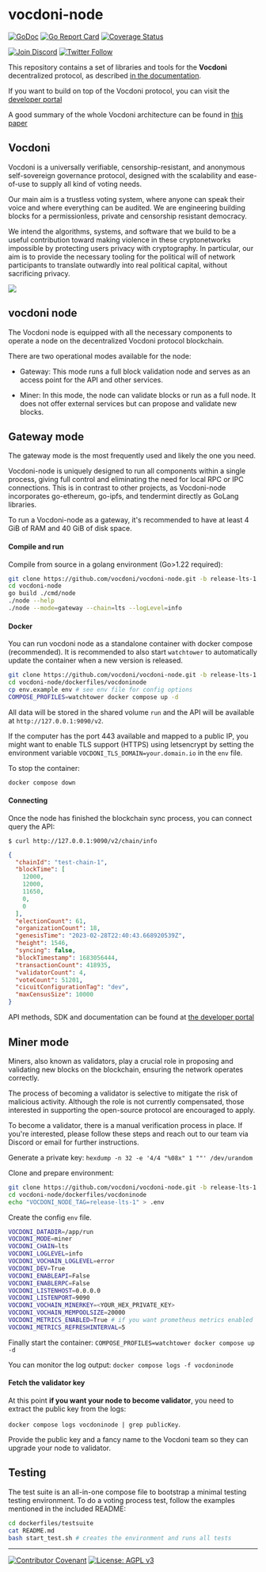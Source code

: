 # vocdoni-node

[![GoDoc](https://godoc.org/go.vocdoni.io/dvote?status.svg)](https://godoc.org/go.vocdoni.io/dvote)
[![Go Report Card](https://goreportcard.com/badge/go.vocdoni.io/dvote)](https://goreportcard.com/report/go.vocdoni.io/dvote)
[![Coverage Status](https://coveralls.io/repos/github/vocdoni/vocdoni-node/badge.svg)](https://coveralls.io/github/vocdoni/vocdoni-node)

[![Join Discord](https://img.shields.io/badge/discord-join%20chat-blue.svg)](https://discord.gg/xFTh8Np2ga)
[![Twitter Follow](https://img.shields.io/twitter/follow/vocdoni.svg?style=social&label=Follow)](https://twitter.com/vocdoni)

This repository contains a set of libraries and tools for the **Vocdoni** decentralized protocol, as described [in the documentation](https://developer.vocdoni.io/protocol/overview).

If you want to build on top of the Vocdoni protocol, you can visit the [developer portal](https://developer.vocdoni.io)

A good summary of the whole Vocdoni architecture can be found in [this paper](https://law.mit.edu/pub/remotevotingintheageofcryptography)

## Vocdoni

Vocdoni is a universally verifiable, censorship-resistant, and anonymous self-sovereign governance protocol, designed with the scalability and ease-of-use to supply all kind of voting needs.

Our main aim is a trustless voting system, where anyone can speak their voice and where everything can be audited. We are engineering building blocks for a permissionless, private and censorship resistant democracy.

We intend the algorithms, systems, and software that we build to be a useful contribution toward making violence in these cryptonetworks impossible by protecting users privacy with cryptography. In particular, our aim is to provide the necessary tooling for the political will of network participants to translate outwardly into real political capital, without sacrificing privacy.

<img src="https://raw.githubusercontent.com/vocdoni/vocdoni-node/main/assets/vocdoni_logo.svg?sanitize=true&raw=true" />


## vocdoni node

The Vocdoni node is equipped with all the necessary components to operate a node on the decentralized Vocdoni protocol blockchain.

There are two operational modes available for the node:

- Gateway: This mode runs a full block validation node and serves as an access point for the API and other services.

- Miner: In this mode, the node can validate blocks or run as a full node. It does not offer external services but can propose and validate new blocks.


## Gateway mode

The gateway mode is the most frequently used and likely the one you need.

Vocdoni-node is uniquely designed to run all components within a single process, giving full control and eliminating the need for local RPC or IPC connections. This is in contrast to other projects, as Vocdoni-node incorporates go-ethereum, go-ipfs, and tendermint directly as GoLang libraries.

To run a Vocdoni-node as a gateway, it's recommended to have at least 4 GiB of RAM and 40 GiB of disk space.

#### Compile and run

Compile from source in a golang environment (Go>1.22 required):

```bash
git clone https://github.com/vocdoni/vocdoni-node.git -b release-lts-1
cd vocdoni-node
go build ./cmd/node
./node --help
./node --mode=gateway --chain=lts --logLevel=info
```

#### Docker

You can run vocdoni node as a standalone container with docker compose (recommended).
It is recommended to also start `watchtower` to automatically update the container when a new version is released.

```bash
git clone https://github.com/vocdoni/vocdoni-node.git -b release-lts-1
cd vocdoni-node/dockerfiles/vocdoninode
cp env.example env # see env file for config options
COMPOSE_PROFILES=watchtower docker compose up -d
```

All data will be stored in the shared volume `run` and the API will be available at `http://127.0.0.1:9090/v2`.

If the computer has the port 443 available and mapped to a public IP, you might want to enable TLS support (HTTPS) using letsencrypt by setting the environment variable `VOCDONI_TLS_DOMAIN=your.domain.io` in the `env` file.

To stop the container: 

```bash
docker compose down
```

#### Connecting

Once the node has finished the blockchain sync process, you can connect query the API:

`$ curl http://127.0.0.1:9090/v2/chain/info`

```json
{
  "chainId": "test-chain-1",
  "blockTime": [
    12000,
    12000,
    11650,
    0,
    0
  ],
  "electionCount": 61,
  "organizationCount": 18,
  "genesisTime": "2023-02-28T22:40:43.668920539Z",
  "height": 1546,
  "syncing": false,
  "blockTimestamp": 1683056444,
  "transactionCount": 418935,
  "validatorCount": 4,
  "voteCount": 51201,
  "cicuitConfigurationTag": "dev",
  "maxCensusSize": 10000
}
```

API methods, SDK and documentation can be found at [the developer portal](https://developer.vocdoni.io)

## Miner mode

Miners, also known as validators, play a crucial role in proposing and validating new blocks on the blockchain, ensuring the network operates correctly.

The process of becoming a validator is selective to mitigate the risk of malicious activity. Although the role is not currently compensated, those interested in supporting the open-source protocol are encouraged to apply.

To become a validator, there is a manual verification process in place. If you're interested, please follow these steps and reach out to our team via Discord or email for further instructions.

Generate a private key: `hexdump -n 32 -e '4/4 "%08x" 1 ""' /dev/urandom`

Clone and prepare environment:
```bash
git clone https://github.com/vocdoni/vocdoni-node.git -b release-lts-1
cd vocdoni-node/dockerfiles/vocdoninode
echo "VOCDONI_NODE_TAG=release-lts-1" > .env
```

Create the config `env` file.

```bash
VOCDONI_DATADIR=/app/run
VOCDONI_MODE=miner
VOCDONI_CHAIN=lts
VOCDONI_LOGLEVEL=info
VOCDONI_VOCHAIN_LOGLEVEL=error
VOCDONI_DEV=True
VOCDONI_ENABLEAPI=False
VOCDONI_ENABLERPC=False
VOCDONI_LISTENHOST=0.0.0.0
VOCDONI_LISTENPORT=9090
VOCDONI_VOCHAIN_MINERKEY=<YOUR_HEX_PRIVATE_KEY>
VOCDONI_VOCHAIN_MEMPOOLSIZE=20000
VOCDONI_METRICS_ENABLED=True # if you want prometheus metrics enabled
VOCDONI_METRICS_REFRESHINTERVAL=5
```

Finally start the container: `COMPOSE_PROFILES=watchtower docker compose up -d`

You can monitor the log output: `docker compose logs -f vocdoninode`

#### Fetch the validator key

At this point **if you want your node to become validator**, you need to extract the public key from the logs: 

`docker compose logs vocdoninode | grep publicKey`.

Provide the public key and a fancy name to the Vocdoni team so they can upgrade your node to validator.


## Testing

The test suite is an all-in-one compose file to bootstrap a minimal testing testing environment. To do a voting process test, follow the examples mentioned in the included README:

```bash
cd dockerfiles/testsuite
cat README.md
bash start_test.sh # creates the environment and runs all tests
```

---

[![Contributor Covenant](https://img.shields.io/badge/Contributor%20Covenant-v1.4%20adopted-ff69b4.svg)](code-of-conduct.md) [![License: AGPL v3](https://img.shields.io/badge/License-AGPL%20v3-blue.svg)](https://www.gnu.org/licenses/agpl-3.0)
